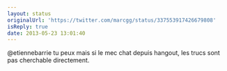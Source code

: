 ```yaml
---
layout: status
originalUrl: 'https://twitter.com/marcgg/status/337553917426679808'
isReply: true
date: 2013-05-23 13:01:40
---
```


@etiennebarrie tu peux mais si le mec chat depuis hangout, les trucs sont pas cherchable directement.
